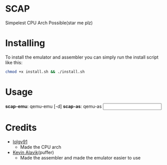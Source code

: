 # SCAP
Simpelest CPU Arch Possible(star me plz)
# Installing
To install the emulator and assembler you can simply run the install script like this:
```bash
chmod +x install.sh && ./install.sh
```

# Usage
**scap-emu**: qemu-emu [-d] <rom>
**scap-as**: qemu-as <input file>

# Credits
- [lolgy91](https://github.com/lolguy91)
    - Made the CPU arch
- [Kevin Alavik](https://github.com/kevinalavik)(puffer)
    - Made the assembler and made the emulator easier to use
